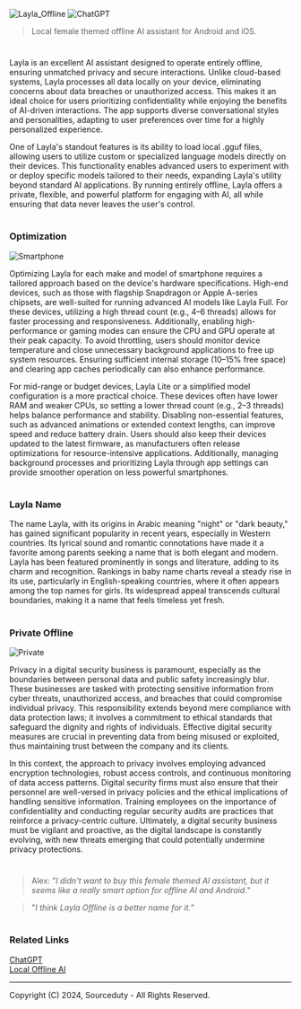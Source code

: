 ![Layla_Offline](https://github.com/user-attachments/assets/055d669d-ad6e-4275-b6bc-6c75e0ff775d)
![ChatGPT](https://github.com/user-attachments/assets/0fed1d99-0e4d-45f8-badf-4d2fc7caa9ac)

> Local female themed offline AI assistant for Android and iOS.
#

Layla is an excellent AI assistant designed to operate entirely offline, ensuring unmatched privacy and secure interactions. Unlike cloud-based systems, Layla processes all data locally on your device, eliminating concerns about data breaches or unauthorized access. This makes it an ideal choice for users prioritizing confidentiality while enjoying the benefits of AI-driven interactions. The app supports diverse conversational styles and personalities, adapting to user preferences over time for a highly personalized experience.

One of Layla's standout features is its ability to load local .gguf files, allowing users to utilize custom or specialized language models directly on their devices. This functionality enables advanced users to experiment with or deploy specific models tailored to their needs, expanding Layla's utility beyond standard AI applications. By running entirely offline, Layla offers a private, flexible, and powerful platform for engaging with AI, all while ensuring that data never leaves the user's control.

#
### Optimization

![Smartphone](https://github.com/user-attachments/assets/73a3255e-6226-47a1-a23e-e8caf2c2570b)

Optimizing Layla for each make and model of smartphone requires a tailored approach based on the device's hardware specifications. High-end devices, such as those with flagship Snapdragon or Apple A-series chipsets, are well-suited for running advanced AI models like Layla Full. For these devices, utilizing a high thread count (e.g., 4–6 threads) allows for faster processing and responsiveness. Additionally, enabling high-performance or gaming modes can ensure the CPU and GPU operate at their peak capacity. To avoid throttling, users should monitor device temperature and close unnecessary background applications to free up system resources. Ensuring sufficient internal storage (10–15% free space) and clearing app caches periodically can also enhance performance.

For mid-range or budget devices, Layla Lite or a simplified model configuration is a more practical choice. These devices often have lower RAM and weaker CPUs, so setting a lower thread count (e.g., 2–3 threads) helps balance performance and stability. Disabling non-essential features, such as advanced animations or extended context lengths, can improve speed and reduce battery drain. Users should also keep their devices updated to the latest firmware, as manufacturers often release optimizations for resource-intensive applications. Additionally, managing background processes and prioritizing Layla through app settings can provide smoother operation on less powerful smartphones.

#
### Layla Name

The name Layla, with its origins in Arabic meaning "night" or "dark beauty," has gained significant popularity in recent years, especially in Western countries. Its lyrical sound and romantic connotations have made it a favorite among parents seeking a name that is both elegant and modern. Layla has been featured prominently in songs and literature, adding to its charm and recognition. Rankings in baby name charts reveal a steady rise in its use, particularly in English-speaking countries, where it often appears among the top names for girls. Its widespread appeal transcends cultural boundaries, making it a name that feels timeless yet fresh.

#
### Private Offline

![Private](https://github.com/user-attachments/assets/498c0660-b868-4fdc-9ed1-53a8286bdaa7)

Privacy in a digital security business is paramount, especially as the boundaries between personal data and public safety increasingly blur. These businesses are tasked with protecting sensitive information from cyber threats, unauthorized access, and breaches that could compromise individual privacy. This responsibility extends beyond mere compliance with data protection laws; it involves a commitment to ethical standards that safeguard the dignity and rights of individuals. Effective digital security measures are crucial in preventing data from being misused or exploited, thus maintaining trust between the company and its clients.

In this context, the approach to privacy involves employing advanced encryption technologies, robust access controls, and continuous monitoring of data access patterns. Digital security firms must also ensure that their personnel are well-versed in privacy policies and the ethical implications of handling sensitive information. Training employees on the importance of confidentiality and conducting regular security audits are practices that reinforce a privacy-centric culture. Ultimately, a digital security business must be vigilant and proactive, as the digital landscape is constantly evolving, with new threats emerging that could potentially undermine privacy protections.

#

> Alex: "*I didn't want to buy this female themed AI assistant, but it seems like a really smart option for offline AI and Android.*"

> "*I think Layla Offline is a better name for it.*"

#
### Related Links

[ChatGPT](https://github.com/sourceduty/ChatGPT)
<br>
[Local Offline AI](https://github.com/sourceduty/Local_Offline_AI)

***
Copyright (C) 2024, Sourceduty - All Rights Reserved.
